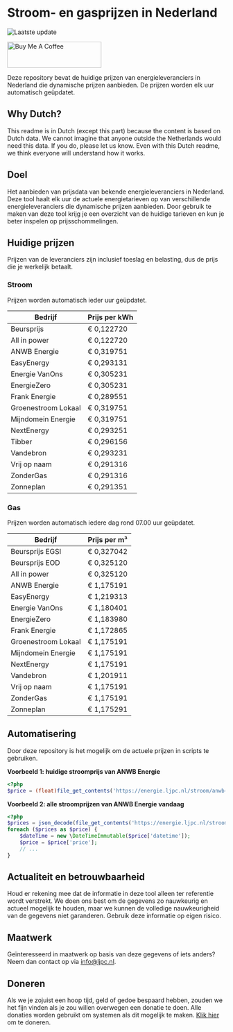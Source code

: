 # Stroom- en gasprijzen in Nederland

![Laatste update](https://img.shields.io/badge/laatste%20update-2025--08--27%2018%3A00%20CET-brightgreen)

<a href="https://www.buymeacoffee.com/Lars-" target="_blank"><img src="https://cdn.buymeacoffee.com/buttons/v2/default-orange.png" alt="Buy Me A Coffee" height="60" style="height: 60px !important;width: 217px !important;" ></a>

Deze repository bevat de huidige prijzen van energieleveranciers in Nederland die dynamische prijzen aanbieden. De prijzen worden elk uur automatisch geüpdatet.

## Why Dutch?

This readme is in Dutch (except this part) because the content is based on Dutch data. We cannot imagine that anyone outside the Netherlands would need this data. If you do, please let us know. Even with this Dutch readme, we think
everyone will understand how it works.

## Doel

Het aanbieden van prijsdata van bekende energieleveranciers in Nederland. Deze tool haalt elk uur de actuele energietarieven op van verschillende energieleveranciers die dynamische prijzen aanbieden. Door gebruik te maken van deze tool
krijg je een overzicht van de huidige tarieven en kun je beter inspelen op prijsschommelingen.

## Huidige prijzen

Prijzen van de leveranciers zijn inclusief toeslag en belasting, dus de prijs die je werkelijk betaalt.

### Stroom

Prijzen worden automatisch ieder uur geüpdatet.

 Bedrijf | Prijs per kWh 
---------|---------------
Beursprijs | € 0,122720
All in power | € 0,122720
ANWB Energie | € 0,319751
EasyEnergy | € 0,293131
Energie VanOns | € 0,305231
EnergieZero | € 0,305231
Frank Energie | € 0,289551
Groenestroom Lokaal | € 0,319751
Mijndomein Energie | € 0,319751
NextEnergy | € 0,293251
Tibber | € 0,296156
Vandebron | € 0,293231
Vrij op naam | € 0,291316
ZonderGas | € 0,291316
Zonneplan | € 0,291351


### Gas

Prijzen worden automatisch iedere dag rond 07.00 uur geüpdatet.

 Bedrijf | Prijs per m³ 
---------|--------------
Beursprijs EGSI | € 0,327042
Beursprijs EOD | € 0,325120
All in power | € 0,325120
ANWB Energie | € 1,175191
EasyEnergy | € 1,219313
Energie VanOns | € 1,180401
EnergieZero | € 1,183980
Frank Energie | € 1,172865
Groenestroom Lokaal | € 1,175191
Mijndomein Energie | € 1,175191
NextEnergy | € 1,175191
Vandebron | € 1,201911
Vrij op naam | € 1,175191
ZonderGas | € 1,175191
Zonneplan | € 1,175291


## Automatisering

Door deze repository is het mogelijk om de actuele prijzen in scripts te gebruiken.

**Voorbeeld 1: huidige stroomprijs van ANWB Energie**

```php
<?php
$price = (float)file_get_contents('https://energie.ljpc.nl/stroom/anwb-energie-nu.txt');

```

**Voorbeeld 2: alle stroomprijzen van ANWB Energie vandaag**

```php
<?php
$prices = json_decode(file_get_contents('https://energie.ljpc.nl/stroom/all-in-power-vandaag.json'),true);
foreach ($prices as $price) {
    $dateTime = new \DateTimeImmutable($price['datetime']);
    $price = $price['price'];
    // ...
}
```

## Actualiteit en betrouwbaarheid

Houd er rekening mee dat de informatie in deze tool alleen ter referentie wordt verstrekt. We doen ons best om de gegevens zo nauwkeurig en actueel mogelijk te houden, maar we kunnen de volledige nauwkeurigheid van de gegevens niet
garanderen. Gebruik deze informatie op eigen risico.

## Maatwerk

Geïnteresseerd in maatwerk op basis van deze gegevens of iets anders? Neem dan contact op
via [info@ljpc.nl](mailto:info@ljpc.nl?subject=Energie%20prijzen).

## Doneren

Als we je zojuist een hoop tijd, geld of gedoe bespaard hebben, zouden we het fijn vinden als je zou willen overwegen een
donatie te doen. Alle donaties worden gebruikt om systemen als dit mogelijk te
maken. [Klik hier](https://www.buymeacoffee.com/Lars-) om te doneren.
